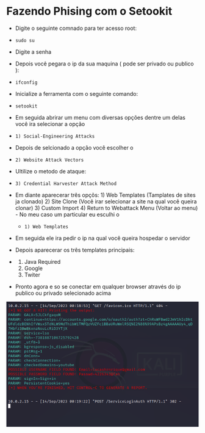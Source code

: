 # Fazendo Phising com o Setookit
- Digite o seguinte comnado para ter acesso root:
-     sudo su

- Digite a senha 

- Depois você pegara o ip da sua maquina ( pode ser privado ou publico ):
-     ifconfig

- Inicialize a ferramenta com o seguinte comando:
-     setookit

- Em seguida abrirar um menu  com diversas opções dentre um delas você ira selecionar a opção
-     1) Social-Engineering Attacks

- Depois de selcionado a opção você escolher o
-     2) Website Attack Vectors

- Ultilize o metodo de ataque:
-     3) Credential Harvester Attack Method 

- Em diante aparecerar três opçõs:
           1) Web Templates (Tamplates de sites ja clonado)
           2) Site Clone (Você irar selecionar a site na qual você queira clonar)
           3) Custom Import
           4) Return to Webattack Menu (Voltar ao menu)
          - No meu caso um particular eu esculhi o
  -     1) Web Templates 

- Em seguida ele ira pedir o ip na qual você queira hospedar o servidor 

- Depois aparecerar os três templates principais:
- 1) Java Required
  2) Google
  3) Twiter 
- Pronto agora e so se conectar em qualquer browser através do ip publico ou privado selecionado acima

<img src="./Klai.png"/>
